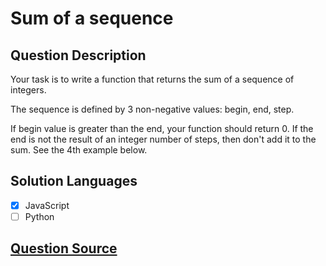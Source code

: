 # Sum of a sequence

## Question Description

Your task is to write a function that returns the sum of a sequence of integers.

The sequence is defined by 3 non-negative values: begin, end, step.

If begin value is greater than the end, your function should return 0. If the end is not the result of an integer number of steps, then don't add it to the sum. See the 4th example below.

## Solution Languages

- [x] JavaScript
- [ ] Python

## [Question Source](https://www.codewars.com/kata/586f6741c66d18c22800010a)
